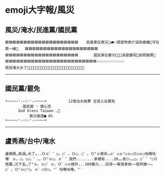 # emoji大字報/風災

## 風災/淹水/民進黨/國民黨

```
🟩🟩🟩🟩🟩🟩🟩🟩🟩🟩🟩🟩🟩🟩🟩🟩🟩🟩🟩🟩⠀⠀⠀民進黨在救災🛟🌧️💦調度物資📦協助撤離🚨守在第一線🫡   🟩🟩🟩🟩🟩🟩🟩🟩🟩🟩🟩🟩🟩🟩🟩🟩🟩🟩🟩🟩
🟦🟦🟦🟦🟦🟦🟦🟦🟦🟦🟦🟦🟦🟦🟦🟦🟦🟦🟦🟦       國民黨在慶功🎉🎉🎉高歌慶祝🍻拍照謝票📸       🟦🟦🟦🟦🟦🟦🟦🟦🟦🟦🟦🟦🟦🟦🟦🟦🟦🟦🟦🟦🟦🟦🟦🟦🟦💧💧💧💧💧💧💧💧💧💧💧💧💧💧💧💧💧💧💧
南投淹大水了🌊🌊🌊💧💧💧💧💧💧💧💧💧💧💧💧💧💧💧💧💧💧💧💧💧💧💧
```

---

## 國民黨/罷免

```
•────⋆⁺₊⋆☾⋆⁺₊⋆────•⠀⠀⠀⠀⠀⠀⠀⠀12億治水經費 全投入反罷免
        國民黨 ♡ 關心您
      God bless Taiwan ◡̈⃝
           救災進度■ 0%
•────⋆⁺₊⋆☾⋆⁺₊⋆────•
```

---

## 盧秀燕/台中/淹水

```
盧媽媽…我溺…水了…..Ｏｏ゜゜○。○゜。Ｏ○。○゜。Ｏ°ｏ救命…ｏ゜○ｏ°○ｏ○Ｏ○ｏ○咕嚕咕嚕゜ｏ。○。○○。゜。。Ｏ°ｏ○。ｏ゜゜我們........家裡有....20……老小……○。○゜゜°○Ｏ我要…沉下去…了°ｏ。ｏ○゜ｏ。Ｏ゜○ｏ總共...100萬元...記得⋯⋯幫我拿給⋯⋯我阿嬤⋯⋯。○゜。Ｏ°ｏ○°○。ｏ゜○Ｏ○。°゜咕嚕咕嚕。°゜
```